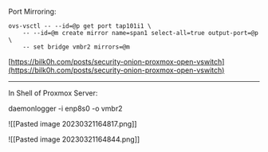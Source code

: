 

Port Mirroring:

``` 
ovs-vsctl -- --id=@p get port tap101i1 \
    -- --id=@m create mirror name=span1 select-all=true output-port=@p \
    -- set bridge vmbr2 mirrors=@m
```



[https://bilk0h.com/posts/security-onion-proxmox-open-vswitch](https://bilk0h.com/posts/security-onion-proxmox-open-vswitch)

---

In Shell of Proxmox Server:

daemonlogger -i enp8s0 -o vmbr2

![[Pasted image 20230321164817.png]]

![[Pasted image 20230321164844.png]]